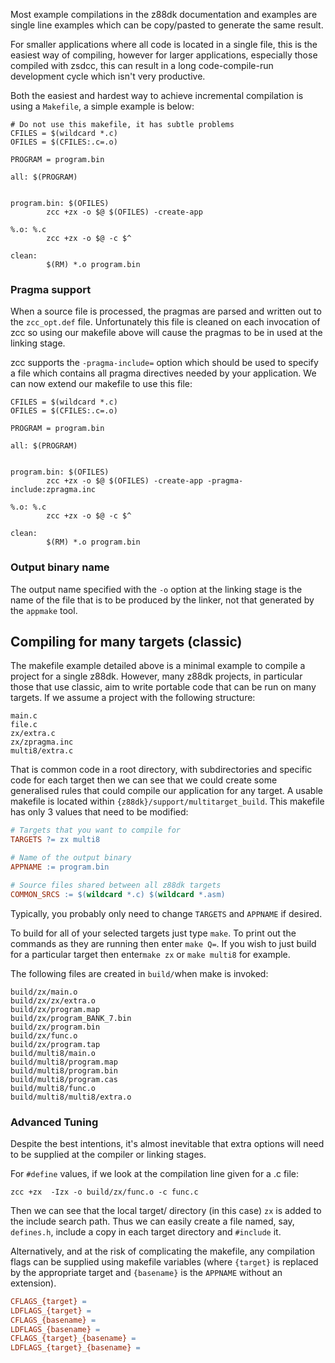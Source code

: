 Most example compilations in the z88dk documentation and examples are single line examples which can be copy/pasted to generate the same result.

For smaller applications where all code is located in a single file, this is the easiest way of compiling, however for larger applications, especially those compiled with zsdcc, this can result in a long code-compile-run development cycle which isn't very productive.

Both the easiest and hardest way to achieve incremental compilation is using a `Makefile`, a simple example is below:

```
# Do not use this makefile, it has subtle problems
CFILES = $(wildcard *.c)
OFILES = $(CFILES:.c=.o)

PROGRAM = program.bin

all: $(PROGRAM)


program.bin: $(OFILES)
        zcc +zx -o $@ $(OFILES) -create-app

%.o: %.c
        zcc +zx -o $@ -c $^

clean:
        $(RM) *.o program.bin
```

### Pragma support

When a source file is processed, the pragmas are parsed and written out to the `zcc_opt.def` file. Unfortunately this file is cleaned on each invocation of zcc so using our makefile above will cause the pragmas to be in used at the linking stage.

zcc supports the `-pragma-include=` option which should be used to specify a file which contains all pragma directives needed by your application. We can now extend our makefile to use this file:

```
CFILES = $(wildcard *.c)
OFILES = $(CFILES:.c=.o)

PROGRAM = program.bin

all: $(PROGRAM)


program.bin: $(OFILES)
        zcc +zx -o $@ $(OFILES) -create-app -pragma-include:zpragma.inc

%.o: %.c
        zcc +zx -o $@ -c $^

clean:
        $(RM) *.o program.bin
```

### Output binary name

The output name specified with the `-o` option at the linking stage is the name of the file that is to be produced by the linker, not that generated by the `appmake` tool.

## Compiling for many targets (classic)

The makefile example detailed above is a minimal example to compile a project for a single z88dk. However, many z88dk projects, in particular those that use classic, aim to write portable code that can be run on many targets. If we assume a project with the following structure:

```
main.c
file.c
zx/extra.c
zx/zpragma.inc
multi8/extra.c
```

That is common code in a root directory, with subdirectories and specific code for each target then we can see that we could create some generalised rules that could compile our application for any target. A usable makefile is located within `{z88dk}/support/multitarget_build`. This makefile has only 3 values that need to be modified:

```makefile
# Targets that you want to compile for
TARGETS ?= zx multi8

# Name of the output binary
APPNAME := program.bin

# Source files shared between all z88dk targets
COMMON_SRCS := $(wildcard *.c) $(wildcard *.asm)
```

Typically, you probably only need to change `TARGETS` and `APPNAME` if desired.

To build for all of your selected targets just type `make`. To print out the commands as they are running  then enter `make Q=`. If you wish to just build for a particular target then enter`make zx` or `make multi8` for example.

The following files are created in `build/`when make is invoked:

```
build/zx/main.o
build/zx/zx/extra.o
build/zx/program.map
build/zx/program_BANK_7.bin
build/zx/program.bin
build/zx/func.o
build/zx/program.tap
build/multi8/main.o
build/multi8/program.map
build/multi8/program.bin
build/multi8/program.cas
build/multi8/func.o
build/multi8/multi8/extra.o
```

### Advanced Tuning

Despite the best intentions, it's almost inevitable that extra options will need to be supplied at the compiler or linking stages. 

For `#define` values, if we look at the compilation line given for a .c file:

```shell
zcc +zx  -Izx -o build/zx/func.o -c func.c
```

Then we can see that the local target/ directory (in this case) `zx` is added to the include search path. Thus we can easily create a file named, say, `defines.h`, include a copy in each target directory and `#include` it.

Alternatively, and at the risk of complicating the makefile, any compilation flags can be supplied using makefile variables (where `{target}` is replaced by the appropriate target and `{basename}` is the `APPNAME` without an extension).

```makefile
CFLAGS_{target} = 
LDFLAGS_{target} =
CFLAGS_{basename} = 
LDFLAGS_{basename} =
CFLAGS_{target}_{basename} = 
LDFLAGS_{target}_{basename} =
```
